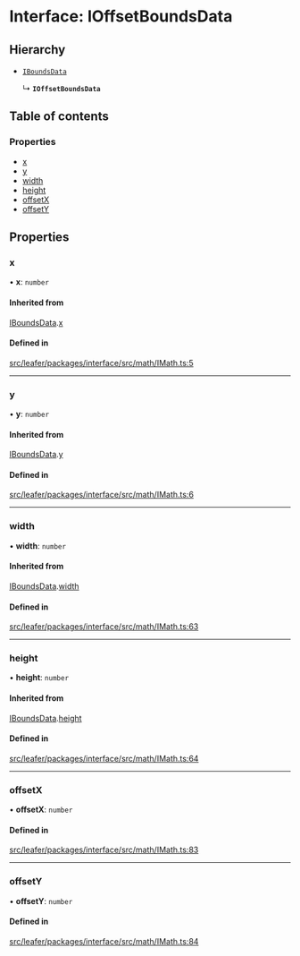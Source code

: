 # Interface: IOffsetBoundsData

## Hierarchy

- [`IBoundsData`](IBoundsData.md)

  ↳ **`IOffsetBoundsData`**

## Table of contents

### Properties

- [x](IOffsetBoundsData.md#x)
- [y](IOffsetBoundsData.md#y)
- [width](IOffsetBoundsData.md#width)
- [height](IOffsetBoundsData.md#height)
- [offsetX](IOffsetBoundsData.md#offsetx)
- [offsetY](IOffsetBoundsData.md#offsety)

## Properties

### x

• **x**: `number`

#### Inherited from

[IBoundsData](IBoundsData.md).[x](IBoundsData.md#x)

#### Defined in

[src/leafer/packages/interface/src/math/IMath.ts:5](https://github.com/leaferjs/leafer/blob/9496e2973fd92c147ae5dbbf3c11ffcd5991c0f1/packages/interface/src/math/IMath.ts#L5)

___

### y

• **y**: `number`

#### Inherited from

[IBoundsData](IBoundsData.md).[y](IBoundsData.md#y)

#### Defined in

[src/leafer/packages/interface/src/math/IMath.ts:6](https://github.com/leaferjs/leafer/blob/9496e2973fd92c147ae5dbbf3c11ffcd5991c0f1/packages/interface/src/math/IMath.ts#L6)

___

### width

• **width**: `number`

#### Inherited from

[IBoundsData](IBoundsData.md).[width](IBoundsData.md#width)

#### Defined in

[src/leafer/packages/interface/src/math/IMath.ts:63](https://github.com/leaferjs/leafer/blob/9496e2973fd92c147ae5dbbf3c11ffcd5991c0f1/packages/interface/src/math/IMath.ts#L63)

___

### height

• **height**: `number`

#### Inherited from

[IBoundsData](IBoundsData.md).[height](IBoundsData.md#height)

#### Defined in

[src/leafer/packages/interface/src/math/IMath.ts:64](https://github.com/leaferjs/leafer/blob/9496e2973fd92c147ae5dbbf3c11ffcd5991c0f1/packages/interface/src/math/IMath.ts#L64)

___

### offsetX

• **offsetX**: `number`

#### Defined in

[src/leafer/packages/interface/src/math/IMath.ts:83](https://github.com/leaferjs/leafer/blob/9496e2973fd92c147ae5dbbf3c11ffcd5991c0f1/packages/interface/src/math/IMath.ts#L83)

___

### offsetY

• **offsetY**: `number`

#### Defined in

[src/leafer/packages/interface/src/math/IMath.ts:84](https://github.com/leaferjs/leafer/blob/9496e2973fd92c147ae5dbbf3c11ffcd5991c0f1/packages/interface/src/math/IMath.ts#L84)
